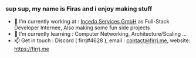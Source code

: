 
<!--
**firasjaber/firasjaber** is a ✨ _special_ ✨ repository because its `README.md` (this file) appears on your GitHub profile.
-->
### sup sup, my name is Firas and i enjoy making stuff

- 🔭  I’m currently working at : [Incedo Services GmbH](https://incedo.de/) as Full-Stack Developer Internee, Also making some fun side projects
- 🌱  I’m currently learning : Computer Networking, Architecture/Scaling ...
- 📫  Get in touch : Discord ( firrj#4628 ), email : contact@firrj.me, website: https://firrj.me 


